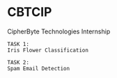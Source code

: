 
# CBTCIP
CipherByte Technologies Internship
``````
TASK 1:
Iris Flower Classification
``````
``````
TASK 2:
Spam Email Detection
``````
